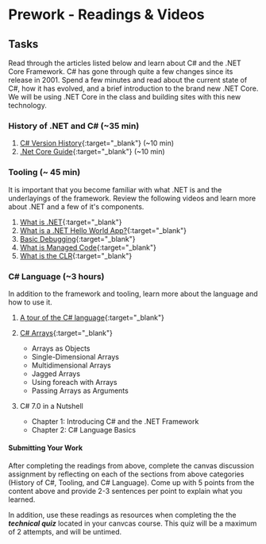 # Prework - Readings & Videos

## Tasks
Read through the articles listed below and learn about C# and the .NET Core Framework. 
C# has gone through quite a few changes since its release in 2001. Spend a few minutes and read about the current state of C#,
how it has evolved, and a brief introduction to the brand new .NET Core. We will be using .NET Core in the class and building sites with this new technology. 

### History of .NET and C# (~35 min)
1. [C# Version History](https://docs.microsoft.com/en-us/dotnet/csharp/whats-new/csharp-version-history){:target="_blank"}  (~10 min)
1. [.Net Core Guide](https://docs.microsoft.com/en-us/dotnet/core/){:target="_blank"}  (~10 min)

### Tooling (~ 45 min)

It is important that you become familiar with what .NET is and the underlayings of the framework. Review the following videos and learn more about .NET and a few of it's components. 

1. [What is .NET](https://dotnet.microsoft.com/learn/dotnet/what-is-dotnet){:target="_blank"} 
1. [What is a .NET Hello World App?](https://www.youtube.com/watch?v=uKoqBCyFATw&list=PLdo4fOcmZ0oWoazjhXQzBKMrFuArxpW80&index=3){:target="_blank"} 
1. [Basic Debugging](https://www.youtube.com/watch?v=feWeInify18&list=PLdo4fOcmZ0oWoazjhXQzBKMrFuArxpW80&index=4
){:target="_blank"} 
1. [What is Managed Code](https://docs.microsoft.com/en-us/dotnet/standard/managed-code){:target="_blank"} 
1. [What is the CLR](https://docs.microsoft.com/en-us/dotnet/standard/clr){:target="_blank"} 

### C# Language (~3 hours)

In addition to the framework and tooling, learn more about the language and how to use it. 

1. [A tour of the C# language](https://docs.microsoft.com/en-us/dotnet/csharp/tour-of-csharp/){:target="_blank"} 

1. [C# Arrays](https://docs.microsoft.com/en-us/dotnet/csharp/programming-guide/arrays/){:target="_blank"} 
	- Arrays as Objects
	- Single-Dimensional Arrays
	- Multidimensional Arrays
	- Jagged Arrays
	- Using foreach with Arrays
	- Passing Arrays as Arguments
1. C# 7.0 in a Nutshell
   - Chapter 1: Introducing C# and the .NET Framework
   - Chapter 2: C# Language Basics

#### Submitting Your Work

After completing the readings from above,  complete the canvas discussion assignment by reflecting on each of the sections from above categories (History of C#, Tooling, and C# Language). Come up with 5 points from the content above and provide 2-3 sentences per point to explain what you learned.

In addition, use these readings as resources when completing the the ***technical quiz*** located in your canvcas course. This quiz will be a maximum of 2 attempts, and will be untimed. 
